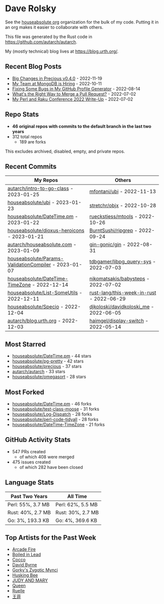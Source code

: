 
# Dave Rolsky

See the [houseabsolute org](https://github.com/houseabsolute) organization for
the bulk of my code. Putting it in an org makes it easier to collaborate with
others.

This file was generated by the Rust code in
https://github.com/autarch/autarch.

My (mostly technical) blog lives at https://blog.urth.org/.

## Recent Blog Posts

- [Big Changes in Precious v0.4.0](https://blog.urth.org/2022/11/19/big-changes-in-precious-v0-4-0/) - 2022-11-19
- [My Team at MongoDB is Hiring](https://blog.urth.org/2022/10/11/my-team-at-mongodb-is-hiring/) - 2022-10-11
- [Fixing Some Bugs in My GitHub Profile Generator](https://blog.urth.org/2022/08/14/fixing-some-bugs-in-my-github-profile-generator/) - 2022-08-14
- [What&#39;s the Right Way to Merge a Pull Request?](https://blog.urth.org/2022/07/02/what-s-the-right-way-to-merge-a-pull-request/) - 2022-07-02
- [My Perl and Raku Conference 2022 Write-Up](https://blog.urth.org/2022/07/02/my-perl-and-raku-conference-2022-write-up/) - 2022-07-02


## Repo Stats
- **46 original repos with commits to the default branch in the last two years**
- 312 total repos
  - 189 are forks

This excludes archived, disabled, empty, and private repos.

## Recent Commits
| My Repos | Others |
|----------|--------|
| [autarch/intro-to-go-class](https://github.com/autarch/intro-to-go-class) - 2023-01-25              | [mfontani/ubi](https://github.com/mfontani/ubi) - 2022-11-13                |
| [houseabsolute/ubi](https://github.com/houseabsolute/ubi) - 2023-01-23              | [stretchr/objx](https://github.com/stretchr/objx) - 2022-10-28                |
| [houseabsolute/DateTime.pm](https://github.com/houseabsolute/DateTime.pm) - 2023-01-22              | [rueckstiess/mtools](https://github.com/rueckstiess/mtools) - 2022-10-26                |
| [houseabsolute/dioxus-heroicons](https://github.com/houseabsolute/dioxus-heroicons) - 2023-01-21              | [BurntSushi/ripgrep](https://github.com/BurntSushi/ripgrep) - 2022-09-24                |
| [autarch/houseabsolute.com](https://github.com/autarch/houseabsolute.com) - 2023-01-09              | [gin-gonic/gin](https://github.com/gin-gonic/gin) - 2022-08-31                |
| [houseabsolute/Params-ValidationCompiler](https://github.com/houseabsolute/Params-ValidationCompiler) - 2023-01-07              | [tdbgamer/libpg_query-sys](https://github.com/tdbgamer/libpg_query-sys) - 2022-07-03                |
| [houseabsolute/DateTime-TimeZone](https://github.com/houseabsolute/DateTime-TimeZone) - 2022-12-14              | [nikomatsakis/babysteps](https://github.com/nikomatsakis/babysteps) - 2022-07-02                |
| [houseabsolute/List-SomeUtils](https://github.com/houseabsolute/List-SomeUtils) - 2022-12-11              | [rust-lang/this-week-in-rust](https://github.com/rust-lang/this-week-in-rust) - 2022-06-29                |
| [houseabsolute/Specio](https://github.com/houseabsolute/Specio) - 2022-12-04              | [djkoloski/davidkoloski_me](https://github.com/djkoloski/davidkoloski_me) - 2022-06-05                |
| [autarch/blog.urth.org](https://github.com/autarch/blog.urth.org) - 2022-12-03              | [haimgel/display-switch](https://github.com/haimgel/display-switch) - 2022-05-14                |


## Most Starred
- [houseabsolute/DateTime.pm](https://github.com/houseabsolute/DateTime.pm) - 44 stars
- [houseabsolute/pg-pretty](https://github.com/houseabsolute/pg-pretty) - 42 stars
- [houseabsolute/precious](https://github.com/houseabsolute/precious) - 37 stars
- [autarch/autarch](https://github.com/autarch/autarch) - 33 stars
- [houseabsolute/omegasort](https://github.com/houseabsolute/omegasort) - 28 stars


## Most Forked
- [houseabsolute/DateTime.pm](https://github.com/houseabsolute/DateTime.pm) - 46 forks
- [houseabsolute/test-class-moose](https://github.com/houseabsolute/test-class-moose) - 31 forks
- [houseabsolute/Log-Dispatch](https://github.com/houseabsolute/Log-Dispatch) - 28 forks
- [houseabsolute/perl-code-tidyall](https://github.com/houseabsolute/perl-code-tidyall) - 28 forks
- [houseabsolute/DateTime-TimeZone](https://github.com/houseabsolute/DateTime-TimeZone) - 21 forks


## GitHub Activity Stats
- 547 PRs created
  - of which 408 were merged
- 475 issues created
  - of which 282 have been closed

## Language Stats
| Past Two Years        | All Time                |
|-----------------------|-------------------------|
| Perl: 55%, 3.7 MB              | Perl: 62%, 5.5 MB                |
| Rust: 40%, 2.7 MB              | Rust: 30%, 2.7 MB                |
| Go: 3%, 193.3 KB              | Go: 4%, 369.6 KB                |


## Top Artists for the Past Week
* [Arcade Fire](https://musicbrainz.org/artist/52074ba6-e495-4ef3-9bb4-0703888a9f68)
* [Boiled in Lead](https://musicbrainz.org/artist/a22d7273-a0ec-4d1d-946b-6deede29886d)
* [Cocco](https://musicbrainz.org/artist/7f28f385-a591-4f66-80ea-a81a0f2abb54)
* [David Byrne](https://musicbrainz.org/artist/d4659efb-b8eb-4f03-95e9-f69ce35967a9)
* [Gorky&#39;s Zygotic Mynci](https://musicbrainz.org/artist/4015f3f8-2711-41de-b80b-4fee07373b12)
* [Husking Bee](https://musicbrainz.org/artist/41fd93c6-8f41-4b14-9968-0e13249fa340)
* [JUDY AND MARY](https://musicbrainz.org/artist/63b6dd9a-916d-4076-b898-43763aac6bce)
* [Queen](https://musicbrainz.org/artist/5eecaf18-02ec-47af-a4f2-7831db373419)
* [Ruelle](https://musicbrainz.org/artist/ec537684-67ef-45a5-a783-74f913e8e01a)
* [王菲](https://musicbrainz.org/artist/692e367d-2846-442d-b13d-1177c3681c65)


